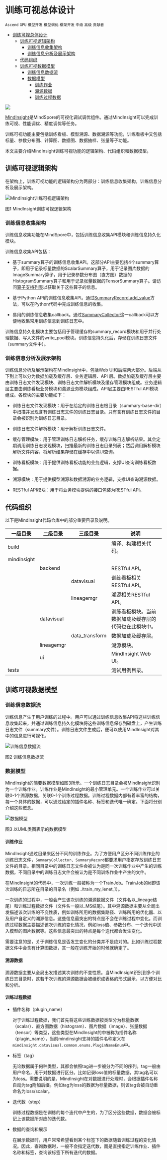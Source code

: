 # 训练可视总体设计

`Ascend` `GPU` `模型开发` `模型调优` `框架开发` `中级` `高级` `贡献者`

<!-- TOC -->

- [训练可视总体设计](#训练可视总体设计)
    - [训练可视逻辑架构](#训练可视逻辑架构)
        - [训练信息收集架构](#训练信息收集架构)
        - [训练信息分析及展示架构](#训练信息分析及展示架构)
    - [代码组织](#代码组织)
    - [训练可视数据模型](#训练可视数据模型)
        - [训练信息数据流](#训练信息数据流)
        - [数据模型](#数据模型)
            - [训练作业](#训练作业)
            - [溯源数据](#溯源数据)
            - [训练过程数据](#训练过程数据)

<!-- /TOC -->

<a href="https://gitee.com/mindspore/docs/blob/master/docs/source_zh_cn/design/mindinsight/training_visual_design.md" target="_blank"><img src="../../_static/logo_source.png"></a>

[MindInsight](https://gitee.com/mindspore/mindinsight)是MindSpore的可视化调试调优组件。通过MindInsight可以完成训练可视、性能调优、精度调优等任务。

训练可视功能主要包括训练看板、模型溯源、数据溯源等功能，训练看板中又包括标量、参数分布图、计算图、数据图、数据抽样、张量等子功能。

本文主要介绍MindInsight训练可视功能的逻辑架构、代码组织和数据模型。

## 训练可视逻辑架构

在架构上，训练可视功能的逻辑架构分为两部分：训练信息收集架构，训练信息分析及展示架构。

![MindInsight训练可视逻辑架构](./images/training_visualization_architecture.png)

图1 MindInsight训练可视逻辑架构

### 训练信息收集架构

训练信息收集功能在MindSpore中，包括训练信息收集API模块和训练信息持久化模块。

训练信息收集API包括：

- 基于summary算子的训练信息收集API。这部分API主要包括4个summary算子，即用于记录标量数据的ScalarSummary算子，用于记录图片数据的ImageSummary算子，用于记录参数分布图（直方图）数据的HistogramSummary算子和用于记录张量数据的TensorSummary算子。请访问[算子支持列表](https://www.mindspore.cn/docs/zh-CN/master/operator_list.html)以获取关于这些算子的信息。

- 基于Python API的训练信息收集API。通过[SummaryRecord.add_value](https://www.mindspore.cn/api/zh-CN/master/api/python/mindspore/mindspore.train.html#mindspore.train.summary.SummaryRecord.add_value)方法，可以在Python代码中完成训练信息的收集。

- 易用的训练信息收集callback。通过[SummaryCollector](https://www.mindspore.cn/api/zh-CN/master/api/python/mindspore/mindspore.train.html#mindspore.train.callback.SummaryCollector)这一callback可以方便地收集常用训练信息到训练日志中。

训练信息持久化模块主要包括用于管理缓存的summary_record模块和用于并行处理数据、写入文件的write_pool模块。训练信息持久化后，存储在训练日志文件（summary文件中）。

### 训练信息分析及展示架构

训练信息分析及展示架构在MindInsight中，包括Web UI和后端两大部分。后端从下到上可以分为数据加载及缓存层、业务逻辑层、API 层。数据加载及缓存层主要由训练日志文件发现模块、训练日志文件解析模块及缓存管理模块组成。业务逻辑层主要由训练看板业务模块和溯源业务模块组成。API层主要由RESTful API模块组成。各模块的主要功能如下：

- 训练日志文件发现模块：用于在给定的训练日志根目录（summary-base-dir）中扫描并发现含有训练日志文件的训练日志目录。只有含有训练日志文件的目录会被识别为训练日志目录。

- 训练日志文件解析模块：用于解析训练日志文件。

- 缓存管理模块：用于管理训练日志解析任务，缓存训练日志解析结果。其会定期调用训练日志发现模块，扫描最新的训练日志目录列表；然后调用解析模块解析文件内容，将解析结果存储在缓存中以供UI查询。

- 训练看板模块：用于提供训练看板功能的业务逻辑，支撑UI查询训练看板数据。

- 溯源模块：用于提供模型溯源和数据溯源的业务逻辑，支撑UI查询溯源数据。

- RESTful API模块：用于将业务模块提供的接口包装为RESTful API。

## 代码组织

以下是MindInsight代码仓库中的部分重要目录及说明。

|一级目录|二级目录|三级目录|说明|
|---|---|---|---|
|build|||编译、构建相关代码。|
|mindinsight|||
||backend||RESTful API。|
|||datavisual|训练看板相关RESTful API。|
|||lineagemgr|溯源相关RESTful API。|
||datavisual||训练看板模块。当前数据加载及缓存层的代码也在此模块中。|
|||data_transform|数据加载及缓存层。|
||lineagemgr||溯源模块。|
||ui||MindInsight Web UI。|
|tests|||测试用例目录。|

## 训练可视数据模型

### 训练信息数据流

训练信息产生于用户训练的过程中。用户可以通过训练信息收集API将这些训练信息收集起来，并通过训练信息持久化模块将这些训练信息保存到磁盘上，产生训练日志文件（summary文件）。训练日志文件生成后，便可以使用MindInsight对其中的信息进行可视化。

![训练信息数据流](./images/training_visualization_data_flow.png)

图2 训练信息数据流

### 数据模型

MindInsight的简要数据模型如图3所示。一个训练日志目录会被MindInsight识别为一个训练作业。训练作业是MindInsight的最小管理单元。一个训练作业可以关联0-1个溯源数据，关联0-1个训练过程数据。训练过程数据内部有着丰富的结构，每一个具体的数据，可以通过给定的插件名称、标签和迭代唯一确定。下面将分别介绍这些概念。

![数据模型](./images/training_visualization_data_model.png)

图3 以UML类图表示的数据模型

#### 训练作业

MindInsight通过目录来区分不同的训练作业。为了方便用户区分不同训练作业的训练日志文件，`SummaryCollector`、`SummaryRecord`都要求用户指定存放训练日志文件的目录。相同目录中的训练日志文件会被认为是同一次训练作业中产生的训练数据，不同目录中的训练日志文件会被认为是不同训练作业中产生的文件。

在MindInsight的代码中，一次训练一般被称为一个TrainJob。TrainJob的id即该次训练的日志所在目录的目录名（例如 ./train_my_lenet_1）。

一次训练的过程中，一般会产生该次训练的溯源数据文件（文件名以_lineage结尾）和训练过程数据文件（文件名一般以_MS结尾）。其中溯源数据主要从全局出发描述该次训练的不变性质，例如训练所用的数据集路径、训练所用的优化器、以及用户自定义的溯源信息。这些信息最突出的特点是不会在训练过程中变化。而训练过程数据主要描述该次训练的变化情况，例如loss值、参数分布、一个迭代中送入模型的图片数据等。这些信息最突出的特点是每个迭代都会发生变化。

需要注意的是，关于训练信息是否发生变化的分类并不是绝对的。比如训练过程数据文件中会含有计算图数据，其一般在训练开始的时候就确定了。

#### 溯源数据

溯源数据主要从全局出发描述某次训练的不变性质。当MindInsight识别到多个训练日志目录时，这若干次训练的溯源数据会被组织成表格的形式展示，以方便对比和分析。

#### 训练过程数据

- 插件名称（plugin_name）

    对于训练过程数据，我们首先将这些训练数据按类型分为标量数据（scalar）、直方图数据（histogram）、图片数据（image）、张量数据（tensor）等类型，这些类型在MindInsight的中被称为插件名称（plugin_name），当前mindinsight支持的插件名称定义在`mindinsight.datavisual.common.enums.PluginNameEnum`中。

- 标签（tag）

    无论数据属于何种类型，其都会依照tag进一步被分为不同的序列。tag一般由用户命名，用于对数据进行区分。比如记录loss值的标量数据，其tag名可以为loss。需要说明的是，MindInsight在对数据进行处理时，会根据插件名称自动为tag附加后缀。例如tag为loss的数据为标量数据，则该tag会被自动重命名为loss/scalar。

- 迭代数（step）

    训练过程数据是在训练的每个迭代中产生的，为了区分这些数据，数据会被标记上该数据所对应的迭代数。

- 数据的查询和展示

    在展示数据时，用户常常希望看到某个标签下的数据随着训练过程的变化情况。因此，查询数据时，一般不会指定迭代数，而是直接指定训练作业、插件名称和标签，查询该标签下所有迭代的数据。
